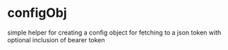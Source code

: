 # configObj
simple helper for creating a config object for fetching to a json token with optional inclusion of bearer token
